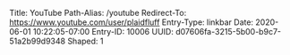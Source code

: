Title: YouTube
Path-Alias: /youtube
Redirect-To: https://www.youtube.com/user/plaidfluff
Entry-Type: linkbar
Date: 2020-06-01 10:22:05-07:00
Entry-ID: 10006
UUID: d07606fa-3215-5b00-b9c7-51a2b99d9348
Shaped: 1
